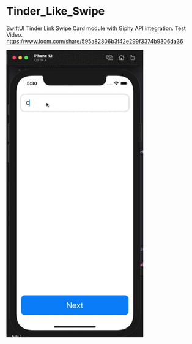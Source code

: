 # Tinder_Like_Swipe

SwiftUI Tinder Link Swipe Card module with Giphy API integration.
Test Video.
https://www.loom.com/share/595a82806b3f42e299f3374b9306da36

![](test.gif)
